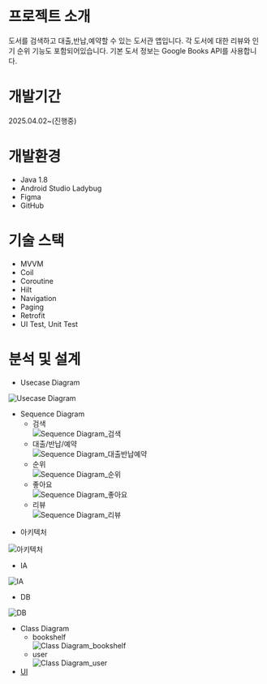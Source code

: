 # 프로젝트 소개
도서를 검색하고 대출,반납,예약할 수 있는 도서관 앱입니다. 각 도서에 대한 리뷰와 인기 순위 기능도 포함되어있습니다.
기본 도서 정보는 Google Books API를 사용합니다.
# 개발기간
2025.04.02~(진행중)
# 개발환경
- Java 1.8
- Android Studio Ladybug
- Figma
- GitHub
# 기술 스택
- MVVM
- Coil
- Coroutine
- Hilt
- Navigation
- Paging
- Retrofit
- UI Test, Unit Test
# 분석 및 설계
- <p>Usecase Diagram
![Usecase Diagram](https://github.com/minjuKwon/library-app/blob/main/Docs/%EB%8F%84%EC%84%9C%EA%B4%80%EB%A6%AC_Usecase.png)</p>
- Sequence Diagram
  - 검색    
![Sequence Diagram_검색](https://github.com/minjuKwon/library-app/blob/main/Docs/%EB%8F%84%EC%84%9C%EA%B4%80%EB%A6%AC_Sequence_%EA%B2%80%EC%83%89.png)
  - 대출/반납/예약   
![Sequence Diagram_대출반납예약](https://github.com/minjuKwon/library-app/blob/main/Docs/%EB%8F%84%EC%84%9C%EA%B4%80%EB%A6%AC_Sequence_%EB%8C%80%EC%B6%9C_%EB%B0%98%EB%82%A9_%EC%98%88%EC%95%BD.png)
  - 순위   
![Sequence Diagram_순위](https://github.com/minjuKwon/library-app/blob/main/Docs/%EB%8F%84%EC%84%9C%EA%B4%80%EB%A6%AC_Sequence_%EC%88%9C%EC%9C%84.png)
  - 좋아요   
![Sequence Diagram_좋아요](https://github.com/minjuKwon/library-app/blob/main/Docs/%EB%8F%84%EC%84%9C%EA%B4%80%EB%A6%AC_Sequence_%EC%A2%8B%EC%95%84%EC%9A%94%ED%91%9C%EC%8B%9C.png)
  - 리뷰    
![Sequence Diagram_리뷰](https://github.com/minjuKwon/library-app/blob/main/Docs/%EB%8F%84%EC%84%9C%EA%B4%80%EB%A6%AC_Sequence_%EB%A6%AC%EB%B7%B0.png)
- <p>아키텍처
![아키텍처](https://github.com/minjuKwon/library-app/blob/main/Docs/%EB%8F%84%EC%84%9C%EA%B4%80%EB%A6%AC_%EC%95%84%ED%82%A4%ED%85%8D%EC%B2%98.png)</p>
- <p>IA
![IA](https://github.com/minjuKwon/library-app/blob/main/Docs/%EB%8F%84%EC%84%9C%EA%B4%80%EB%A6%AC_IA.png)</p>
- <p>DB
![DB](https://github.com/minjuKwon/library-app/blob/main/Docs/%EB%8F%84%EC%84%9C%EA%B4%80%EB%A6%AC_DB.png)</p>
- Class Diagram
  - bookshelf        
![Class Diagram_bookshelf](https://github.com/minjuKwon/library-app/blob/main/Docs/%EB%8F%84%EC%84%9C%EA%B4%80%EB%A6%AC_%ED%81%B4%EB%9E%98%EC%8A%A4_bookshelf.png)
  - user   
![Class Diagram_user](https://github.com/minjuKwon/library-app/blob/main/Docs/%EB%8F%84%EC%84%9C%EA%B4%80%EB%A6%AC_%ED%81%B4%EB%9E%98%EC%8A%A4_user.png)
- [UI](https://github.com/minjuKwon/library-app/blob/main/Docs/UI.pdf)
